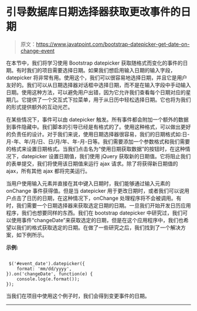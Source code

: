 # 引导数据库日期选择器获取更改事件的日期

> 原文：<https://www.javatpoint.com/bootstrap-datepicker-get-date-on-change-event>

在本节中，我们将学习使用 Bootstrap datepicker 获取随格式而变化的事件的日期。有时我们的项目需要选择日期。如果我们想启用输入日期的输入字段，datepicker 将非常有用。使用这个，我们可以很容易地选择日期，并且它是用户友好的。我们可以从日期选择器对话框中选择日期，而不是在输入字段中手动输入日期。使用这种方法，可以避免用户出错，因为它允许我们查看每个日期对应的星期几。它提供了一个交互式下拉菜单，用于从日历中轻松选择日期。它也将为我们的形式提供额外的互动光芒。

在某些情况下，事件可以由 datepicker 触发。所有事件都会附加一个额外的数据到事件隐藏中。我们脚本的引导已经是有格式的了。使用这种格式，可以做出更好的负责任的设计。对于我们来说，使用日期选择器很容易，我们的日期格式如:日-月-年、年/月/日、日/月/年、年-月-日等。我们需要添加一个参数格式和我们需要的格式来设置日期格式。当我们点击名为“使用日期获取数据”的按钮时，在这种情况下，datepicker 设置日期值，我们使用 jQuery 获取新的日期值。它将阻止我们的表单提交，我们将使用该日期值来运行 ajax 请求。除了将获得新日期值的 ajax，所有其他 ajax 都将完美运行。

当用户使用输入元素并直接在其中键入日期时，我们能够通过输入元素的 onChange 事件获得值。但是当 datepicker 用于更改日期时，或者我们可以说用户点击了日历的日期，在这种情况下，onChange 处理程序将不会被调用。有时，我们需要一个日期选择器来获取选定日期的日期。一旦我们开始开发日历应用程序，我们也想要同样的东西。我们在 bootstrap datepicker 中研究过，我们可以使用事件“changeDate”来获取选定的日期，但是在这个应用程序中，我们也希望以我们的格式获取选定的日期。在做了一些研究之后，我们找到了一个解决方案，如下例所示。

**示例:**

```

 $('#event_date').datepicker({
    format: 'mm/dd/yyyy',
}).on('changeDate', function(e) {
    console.log(e.format());
});

```

当我们在项目中使用这个例子时，我们会得到变更事件的日期。

* * *